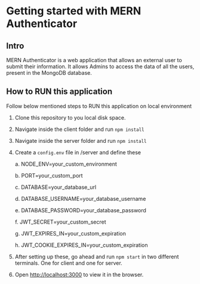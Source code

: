 # Getting started with MERN Authenticator

## Intro

MERN Authenticator is a web application that allows an external user to submit their information.
It allows Admins to access the data of all the users, present in the MongoDB database.

## How to RUN this application

Follow below mentioned steps to RUN this application on local environment

1. Clone this repository to you local disk space.
2. Navigate inside the client folder and run `npm install`
3. Navigate inside the server folder and run `npm install`
4. Create a `config.env` file in /server and define these

   a. NODE_ENV=your_custom_environment

   b. PORT=your_custom_port

   c. DATABASE=your_database_url

   d. DATABASE_USERNAME=your_database_username

   e. DATABASE_PASSWORD=your_database_password

   f. JWT_SECRET=your_custom_secret

   g. JWT_EXPIRES_IN=your_custom_expiration

   h. JWT_COOKIE_EXPIRES_IN=your_custom_expiration

5. After setting up these, go ahead and run `npm start` in two different terminals. One for client and one for server.
6. Open [http://localhost:3000](http://localhost:3000) to view it in the browser.
